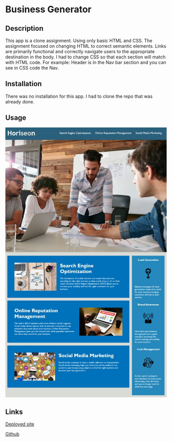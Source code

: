 # Business Generator

## Description

This app is a clone assignment. Using only basic HTML and CSS. The assignment focused on changing HTML to correct semantic
elements. Links are primarily functional and correctly navigate users to the appropriate destination in the body. I had to change CSS so that each section will match with HTML code. For example: Header is in the Nav bar section and you can see in CSS code the Nav.

## Installation

There was no installation for this app. I had to clone the repo that was already done.

## Usage

![app](assets/images/Deployedweb1.jpg)

## Links

[Deployed site](https://lexxvasquez.github.io/HoriseonHw/)

[Github](https://github.com/Lexxvasquez/HoriseonHw)
